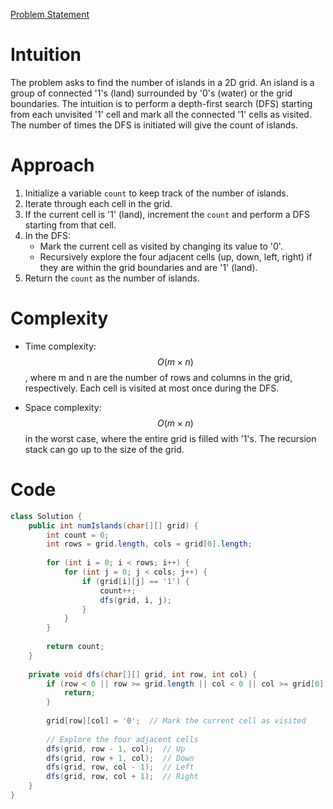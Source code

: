 [Problem Statement](https://leetcode.com/problems/number-of-islands/description/)

# Intuition
The problem asks to find the number of islands in a 2D grid. An island is a group of connected '1's (land) surrounded by '0's (water) or the grid boundaries. The intuition is to perform a depth-first search (DFS) starting from each unvisited '1' cell and mark all the connected '1' cells as visited. The number of times the DFS is initiated will give the count of islands.

# Approach
1. Initialize a variable `count` to keep track of the number of islands.
2. Iterate through each cell in the grid.
3. If the current cell is '1' (land), increment the `count` and perform a DFS starting from that cell.
4. In the DFS:
   - Mark the current cell as visited by changing its value to '0'.
   - Recursively explore the four adjacent cells (up, down, left, right) if they are within the grid boundaries and are '1' (land).
5. Return the `count` as the number of islands.

# Complexity
- Time complexity:
$$O(m \times n)$$, where m and n are the number of rows and columns in the grid, respectively. Each cell is visited at most once during the DFS.

- Space complexity:
$$O(m \times n)$$ in the worst case, where the entire grid is filled with '1's. The recursion stack can go up to the size of the grid.

# Code
```java
class Solution {
    public int numIslands(char[][] grid) {
        int count = 0;
        int rows = grid.length, cols = grid[0].length;
        
        for (int i = 0; i < rows; i++) {
            for (int j = 0; j < cols; j++) {
                if (grid[i][j] == '1') {
                    count++;
                    dfs(grid, i, j);
                }
            }
        }
        
        return count;
    }
    
    private void dfs(char[][] grid, int row, int col) {
        if (row < 0 || row >= grid.length || col < 0 || col >= grid[0].length || grid[row][col] != '1') {
            return;
        }
        
        grid[row][col] = '0';  // Mark the current cell as visited
        
        // Explore the four adjacent cells
        dfs(grid, row - 1, col);  // Up
        dfs(grid, row + 1, col);  // Down
        dfs(grid, row, col - 1);  // Left
        dfs(grid, row, col + 1);  // Right
    }
}
```